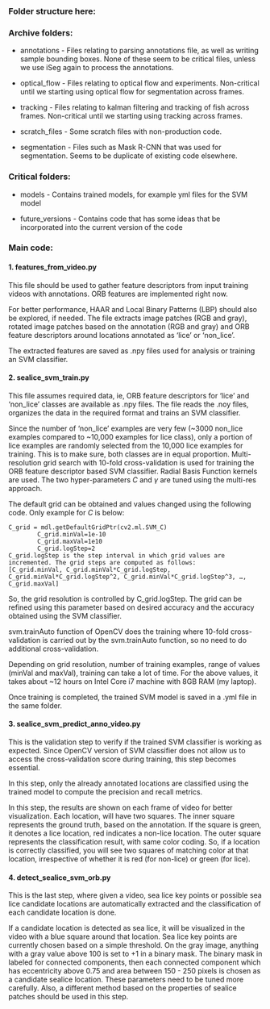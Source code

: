 ### Folder structure here:

### Archive folders:

- annotations - Files relating to parsing annotations file, as well as writing sample bounding boxes. None of these seem to be critical files, unless we use iSeg again to process the annotations.

- optical_flow - Files relating to optical flow and experiments. Non-critical until we starting using optical flow for segmentation across frames.

- tracking - Files relating to kalman filtering and tracking of fish across frames. Non-critical until we starting using tracking across frames.

- scratch_files - Some scratch files with non-production code.

- segmentation - Files such as Mask R-CNN that was used for segmentation. Seems to be duplicate of existing code elsewhere.

### Critical folders:

- models - Contains trained models, for example yml files for the SVM model

- future_versions - Contains code that has some ideas that be incorporated into the current version of the code

### Main code:

#### 1. features_from_video.py

This file should be used to gather feature descriptors from input training videos with annotations. ORB features are implemented right now. 

For better performance, HAAR and Local Binary Patterns (LBP) should also be explored, if needed. The file extracts image patches (RGB and gray), rotated image patches based on the annotation (RGB and gray) and ORB feature descriptors around locations annotated as ‘lice’ or ‘non_lice’. 

The extracted features are saved as .npy files used for analysis or training an SVM classifier.

#### 2. sealice_svm_train.py 

This file assumes required data, ie, ORB feature descriptors for  ‘lice’ and ‘non_lice’ classes are available as .npy files. The file reads the .noy files, organizes the data in the required format and trains an SVM classifier. 

Since the number of ‘non_lice’ examples are very few (~3000 non_lice examples compared to ~10,000 examples for lice class), only a portion of lice examples are randomly selected from the 10,000 lice examples for training. This is to make sure, both classes are in equal proportion. Multi-resolution grid search with 10-fold cross-validation is used for training the ORB feature descriptor based SVM classifier. Radial Basis Function kernels are used. The two hyper-parameters $C$ and $\gamma$ are tuned using the multi-res approach. 

The default grid can be obtained and values changed using the following code. Only example for $C$ is below:
```
C_grid = mdl.getDefaultGridPtr(cv2.ml.SVM_C)
        C_grid.minVal=1e-10
        C_grid.maxVal=1e10
        C_grid.logStep=2
C_grid.logStep is the step interval in which grid values are incremented. The grid steps are computed as follows:
[C_grid.minVal, C_grid.minVal*C_grid.logStep, C_grid.minVal*C_grid.logStep^2, C_grid.minVal*C_grid.logStep^3, …, C_grid.maxVal]
```

So, the grid resolution is controlled by C_grid.logStep. The grid can be refined using this parameter based on desired accuracy and the accuracy obtained using the SVM classifier. 

svm.trainAuto function of OpenCV does the training where 10-fold cross-validation is carried out by the svm.trainAuto function, so no need to do additional cross-validation. 

Depending on grid resolution, number of training examples, range of values (minVal and maxVal), training can take a lot of time. For the above values, it takes about ~12 hours on Intel Core i7 machine with 8GB RAM (my laptop). 

Once training is completed, the trained SVM model is saved in a .yml file in the same folder. 

#### 3. sealice_svm_predict_anno_video.py

This is the validation step to verify if the trained SVM classifier is working as expected. Since OpenCV version of SVM classifier does not allow us to access the cross-validation score during training, this step becomes essential. 

In this step, only the already annotated locations are classified using the trained model to compute the precision and recall metrics. 

In this step, the results are shown on each frame of video for better visualization. Each location, will have two squares. The inner square represents the ground truth, based on the annotation. If the square is green, it denotes a lice location, red indicates a non-lice location. The outer square represents the classification result, with same color coding. So, if a location is correctly classified, you will see two squares of matching color at that location, irrespective of whether it is red (for non-lice) or green (for lice). 

#### 4. detect_sealice_svm_orb.py

This is the last step, where given a video, sea lice key points or possible sea lice candidate locations are automatically extracted and the classification of each candidate location is done. 

If a candidate location is detected as sea lice, it will be visualized in the video with a blue square around that location. Sea lice key points are currently chosen based on a simple threshold. On the gray image, anything with a gray value above 100 is set to +1 in a binary mask. The binary mask in labeled for connected components, then each connected component which has  eccentricity above 0.75 and area between 150 - 250 pixels is chosen as a candidate sealice location. These parameters need to be tuned more carefully. Also, a different method based on the properties of sealice patches should be used in this step. 
